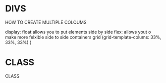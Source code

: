 # DIVS

HOW TO CREATE MULTIPLE COLOUMS

display: 
    float:allows you to put elements side by side
    flex: allows yout o make more felxible side to side containers 
    grid (grid-template-colums: 33%, 33%, 33%)
}



# CLASS

CLASS